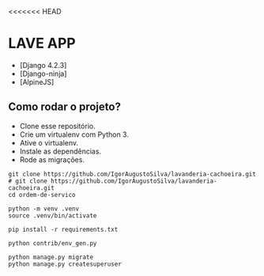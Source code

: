 <<<<<<< HEAD

# LAVE APP

* [Django 4.2.3]
* [Django-ninja]
* [AlpineJS]

## Como rodar o projeto?

* Clone esse repositório.
* Crie um virtualenv com Python 3.
* Ative o virtualenv.
* Instale as dependências.
* Rode as migrações.

```
git clone https://github.com/IgorAugustoSilva/lavanderia-cachoeira.git
# git clone https://github.com/IgorAugustoSilva/lavanderia-cachoeira.git
cd ordem-de-servico

python -m venv .venv
source .venv/bin/activate

pip install -r requirements.txt

python contrib/env_gen.py

python manage.py migrate
python manage.py createsuperuser
```

